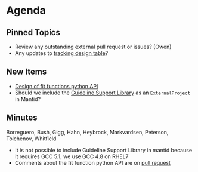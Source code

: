 Agenda
======

Pinned Topics
-------------
* Review any outstanding external pull request or issues? (Owen)
* Any updates to [tracking design table](https://github.com/mantidproject/documents/blob/master/Project-Management/TechnicalSteeringCommittee/reports/TSC-TrackingDesignProposals.md)?

New Items
---------
- [Design of fit functions python API](https://github.com/mantidproject/documents/pull/38)
- Should we include the [Guideline Support Library](https://github.com/Microsoft/GSL) as an `ExternalProject` in Mantid?

Minutes
-------
Borreguero, Bush, Gigg, Hahn, Heybrock, Markvardsen, Peterson, Tolchenov, Whitfield

* It is not possible to include Guideline Support Library in mantid because it requires GCC 5.1, we use GCC 4.8 on RHEL7
* Comments about the fit function python API are on [pull request](https://github.com/mantidproject/documents/pull/38)
